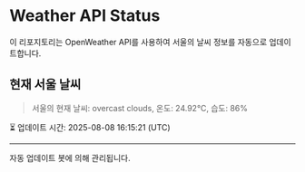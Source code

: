 
# Weather API Status

이 리포지토리는 OpenWeather API를 사용하여 서울의 날씨 정보를 자동으로 업데이트합니다.

## 현재 서울 날씨
> 서울의 현재 날씨: overcast clouds, 온도: 24.92°C, 습도: 86%

⏳ 업데이트 시간: 2025-08-08 16:15:21 (UTC)

---
자동 업데이트 봇에 의해 관리됩니다.
